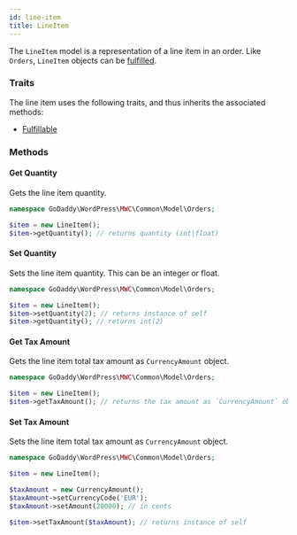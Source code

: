 ```yaml
---
id: line-item 
title: LineItem
---
```


The `LineItem` model is a representation of a line item in an order. Like `Orders`, `LineItem` objects can be [fulfilled](/traits/fulfillable).

### Traits

The line item uses the following traits, and thus inherits the associated methods:

- [Fulfillable](/traits/fulfillable)

### Methods

#### Get Quantity

Gets the line item quantity.

```php
namespace GoDaddy\WordPress\MWC\Common\Model\Orders;

$item = new LineItem();
$item->getQuantity(); // returns quantity (int|float) 
```

#### Set Quantity

Sets the line item quantity. This can be an integer or float.

```php
namespace GoDaddy\WordPress\MWC\Common\Model\Orders;

$item = new LineItem();
$item->setQuantity(2); // returns instance of self
$item->getQuantity(); // returns int(2)
```

#### Get Tax Amount

Gets the line item total tax amount as `CurrencyAmount` object.

```php
namespace GoDaddy\WordPress\MWC\Common\Model\Orders;

$item = new LineItem();
$item->getTaxAmount(); // returns the tax amount as `CurrencyAmount` object
```

#### Set Tax Amount

Sets the line item total tax amount as `CurrencyAmount` object.

```php
namespace GoDaddy\WordPress\MWC\Common\Model\Orders;

$item = new LineItem();

$taxAmount = new CurrencyAmount();
$taxAmount->setCurrencyCode('EUR');
$taxAmount->setAmount(20000); // in cents

$item->setTaxAmount($taxAmount); // returns instance of self
```
